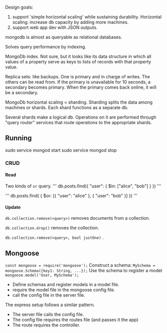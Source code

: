 Design goals: 

1.  support 'simple horizontal scaling' while sustaining durability. 
Horizontal scaling: increase db capacity by adding more machines.
2. support web app dev with JSON outputs.

mongodb is almost as queryable as relational databases.

Solves query performance by indexing.

MongoDb index.  Not sure, but it looks like its data structure in which all values of a property serve as keys to lists of records with that property value.

Replica sets: like backups. One is primary and in charge of writes. The others can be read from. If the primary is unavailable for 10 seconds, a secondary becomes primary.  When the primary comes back online, it will be a secondary.

MongoDb horizontal scaling = sharding. 
Sharding splits the data among machines or shards. Each shard functions as a separate db.

Several shards make a logical db. Operations on it are performed through "query router" services that route operations to the appropriate shards.

## Running
sudo service mongod start
sudo service mongod stop

### CRUD

#### Read 
Two kinds of `or` query. 
'''
db.posts.find({ "user": { $in: ["alice", "bob"] } })
'''

'''
db.posts.find( { $or: [{ "user": "alice" }, { "user": "bob" }] })
'''

#### Update
`db.collection.remove(<query>)` removes documents from a collection.

`db.collection.drop()` removes the collection.


`db.collection.remove(<query>, bool justOne)` .

## Mongoose
`const mongoose = require('mongoose');`
Construct a schema: `MySchema = mongoose.Schema({key1: String, ...});`
Use the schema to register a model `mongoose.model('User, MySchema');`

* Define schemas and register models in a model file. 
* require the model file in the mongoose config file.
* call the config file in the server file.

The express setup follows a similar pattern.
* The server file calls the config file. 
* The config file requires the routes file (and passes it the app)
* The route requires the controller.


